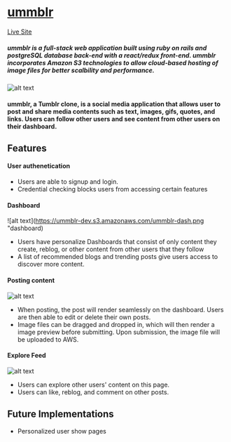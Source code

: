 # [ummblr](http://ummblr.herokuapp.com "ummblr")

[Live Site](http://ummblr.herokuapp.com "ummblr")

##### ummblr is a full-stack web application built using ruby on rails and postgreSQL database back-end with a react/redux front-end. ummblr incorporates Amazon S3 technologies to allow cloud-based hosting of image files for better scalbility and performance.

![alt text](https://ummblr-dev.s3.amazonaws.com/ummblr.png "splash page")

#### ummblr, a Tumblr clone, is a social media application that allows user to post and share media contents such as text, images, gifs, quotes, and links. Users can follow other users and see content from other users on their dashboard.

## Features 

#### User authenetication
- Users are able to signup and login.
- Credential checking blocks users from accessing certain features

#### Dashboard
![alt text](https://ummblr-dev.s3.amazonaws.com/ummblr-dash.png "dashboard)
- Users have personalize Dashboards that consist of only content they create, reblog, or other content from other users that they follow
- A list of recommended blogs and trending posts give users access to discover more content.

#### Posting content 
![alt text](https://ummblr-dev.s3.amazonaws.com/2019-06-07+at+10.37+AM.png "text post")
- When posting, the post will render seamlessly on the dashboard. Users are then able to edit or delete their own posts.
- Image files can be dragged and dropped in, which will then render a image preview before submitting. Upon submission, the image file will be uploaded to AWS.

#### Explore Feed
![alt text](https://ummblr-dev.s3.amazonaws.com/ummblr-explore.gif "explore")
- Users can explore other users' content on this page.
- Users can like, reblog, and comment on other posts.

## Future Implementations
- Personalized user show pages
